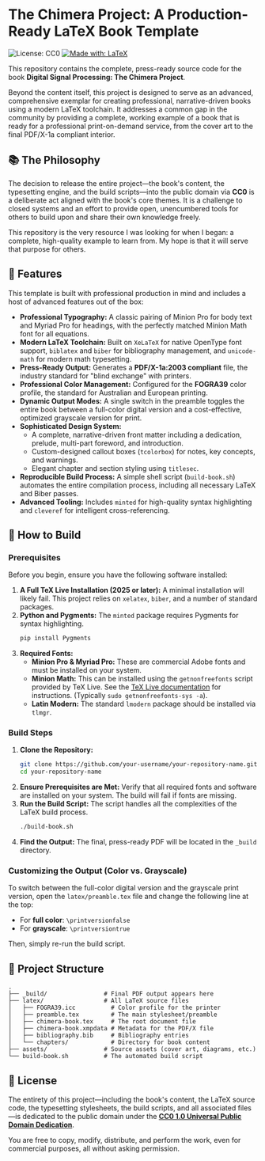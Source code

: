 # The Chimera Project: A Production-Ready LaTeX Book Template

![License: CC0](https://licensebuttons.net/p/zero/1.0/88x31.png)
[![Made with: LaTeX](https://img.shields.io/badge/Made%20with-LaTeX-008080.svg)](https://www.latex-project.org/)

This repository contains the complete, press-ready source code for the book **Digital Signal Processing: The Chimera Project**.

Beyond the content itself, this project is designed to serve as an advanced, comprehensive exemplar for creating professional, narrative-driven books using a modern LaTeX toolchain. It addresses a common gap in the community by providing a complete, working example of a book that is ready for a professional print-on-demand service, from the cover art to the final PDF/X-1a compliant interior.

## 📚 The Philosophy

The decision to release the entire project—the book's content, the typesetting engine, and the build scripts—into the public domain via **CC0** is a deliberate act aligned with the book's core themes. It is a challenge to closed systems and an effort to provide open, unencumbered tools for others to build upon and share their own knowledge freely.

This repository is the very resource I was looking for when I began: a complete, high-quality example to learn from. My hope is that it will serve that purpose for others.

## 🚀 Features

This template is built with professional production in mind and includes a host of advanced features out of the box:

*   **Professional Typography:** A classic pairing of Minion Pro for body text and Myriad Pro for headings, with the perfectly matched Minion Math font for all equations.
*   **Modern LaTeX Toolchain:** Built on `XeLaTeX` for native OpenType font support, `biblatex` and `biber` for bibliography management, and `unicode-math` for modern math typesetting.
*   **Press-Ready Output:** Generates a **PDF/X-1a:2003 compliant** file, the industry standard for "blind exchange" with printers.
*   **Professional Color Management:** Configured for the **FOGRA39** color profile, the standard for Australian and European printing.
*   **Dynamic Output Modes:** A single switch in the preamble toggles the entire book between a full-color digital version and a cost-effective, optimized grayscale version for print.
*   **Sophisticated Design System:**
    *   A complete, narrative-driven front matter including a dedication, prelude, multi-part foreword, and introduction.
    *   Custom-designed callout boxes (`tcolorbox`) for notes, key concepts, and warnings.
    *   Elegant chapter and section styling using `titlesec`.
*   **Reproducible Build Process:** A simple shell script (`build-book.sh`) automates the entire compilation process, including all necessary LaTeX and Biber passes.
*   **Advanced Tooling:** Includes `minted` for high-quality syntax highlighting and `cleveref` for intelligent cross-referencing.

## 🔧 How to Build

### Prerequisites

Before you begin, ensure you have the following software installed:

1.  **A Full TeX Live Installation (2025 or later):** A minimal installation will likely fail. This project relies on `xelatex`, `biber`, and a number of standard packages.
2.  **Python and Pygments:** The `minted` package requires Pygments for syntax highlighting.
    ```bash
    pip install Pygments
    ```
3.  **Required Fonts:**
    *   **Minion Pro & Myriad Pro:** These are commercial Adobe fonts and must be installed on your system.
    *   **Minion Math:** This can be installed using the `getnonfreefonts` script provided by TeX Live. See the [TeX Live documentation](https://www.tug.org/fonts/getnonfreefonts/) for instructions. (Typically `sudo getnonfreefonts-sys -a`).
    *   **Latin Modern:** The standard `lmodern` package should be installed via `tlmgr`.

### Build Steps

1.  **Clone the Repository:**
    ```bash
    git clone https://github.com/your-username/your-repository-name.git
    cd your-repository-name
    ```
2.  **Ensure Prerequisites are Met:** Verify that all required fonts and software are installed on your system. The build will fail if fonts are missing.
3.  **Run the Build Script:** The script handles all the complexities of the LaTeX build process.
    ```bash
    ./build-book.sh
    ```
4.  **Find the Output:** The final, press-ready PDF will be located in the `_build` directory.

### Customizing the Output (Color vs. Grayscale)

To switch between the full-color digital version and the grayscale print version, open the `latex/preamble.tex` file and change the following line at the top:

*   For **full color**: `\printversionfalse`
*   For **grayscale**: `\printversiontrue`

Then, simply re-run the build script.

## 📂 Project Structure

```
.
├── _build/                # Final PDF output appears here
├── latex/                 # All LaTeX source files
│   ├── FOGRA39.icc          # Color profile for the printer
│   ├── preamble.tex         # The main stylesheet/preamble
│   ├── chimera-book.tex     # The root document file
│   ├── chimera-book.xmpdata # Metadata for the PDF/X file
│   ├── bibliography.bib     # Bibliography entries
│   └── chapters/            # Directory for book content
├── assets/                # Source assets (cover art, diagrams, etc.)
└── build-book.sh          # The automated build script
```

## 📜 License

The entirety of this project—including the book's content, the LaTeX source code, the typesetting stylesheets, the build scripts, and all associated files—is dedicated to the public domain under the **[CC0 1.0 Universal Public Domain Dedication](LICENSE)**.

You are free to copy, modify, distribute, and perform the work, even for commercial purposes, all without asking permission.